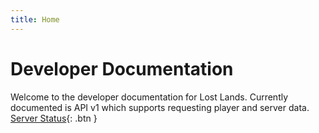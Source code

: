 ```yaml
---
title: Home
---
```

# Developer Documentation

Welcome to the developer documentation for Lost Lands. Currently documented is API v1 which supports requesting player and server data. 
[Server Status](https://status.lostlands.co/){: .btn }
